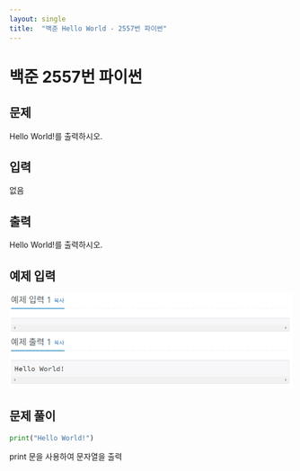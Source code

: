 ```yaml
---
layout: single
title:  "백준 Hello World - 2557번 파이썬"
---
```


# 백준 2557번 파이썬



## 문제

Hello World!를 출력하시오.



## 입력

없음



## 출력

Hello World!를 출력하시오.



## 예제 입력



![backjoon2557](../images/2021-10-11-second/backjoon2557.PNG)

## **문제 풀이**



```python
print("Hello World!")
```



print 문을 사용하여 문자열을 출력



